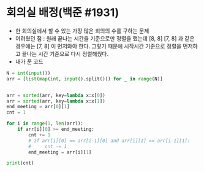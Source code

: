 # 회의실 배정(백준 #1931)

- 한 회의실에서 할 수 있는 가장 많은 회의의 수를 구하는 문제
- 어려웠던 점 :  원래 끝나는 시간을 기준으로만 정렬을 했는데 [8, 8] [7, 8] 과 같은 경우에는 [7, 8] 이 먼저와야 한다. 그렇기 때문에 시작시간 기준으로 정렬을 먼저하고 끝나는 시간 기준으로 다시 정렬해줬다.
- 내가 푼 코드

```python
N = int(input())
arr = [list(map(int, input().split())) for _ in range(N)]


arr = sorted(arr, key=lambda x:x[0])
arr = sorted(arr, key=lambda x:x[1])
end_meeting = arr[0][1]
cnt = 1

for i in range(1, len(arr)):
    if arr[i][0] >= end_meeting:
        cnt += 1
        # if arr[i][0] == arr[i-1][0] and arr[i][1] == arr[i-1][1]:
        #     cnt -= 1
        end_meeting = arr[i][1]

print(cnt)
```

